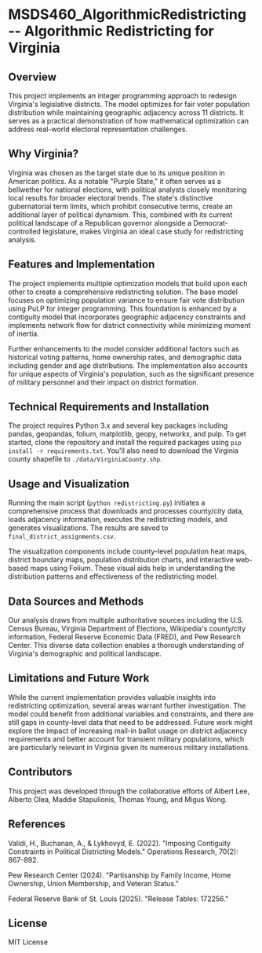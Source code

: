# MSDS460_AlgorithmicRedistricting -- Algorithmic Redistricting for Virginia

## Overview

This project implements an integer programming approach to redesign Virginia's legislative districts. The model optimizes for fair voter population distribution while maintaining geographic adjacency across 11 districts. It serves as a practical demonstration of how mathematical optimization can address real-world electoral representation challenges.

## Why Virginia?

Virginia was chosen as the target state due to its unique position in American politics. As a notable "Purple State," it often serves as a bellwether for national elections, with political analysts closely monitoring local results for broader electoral trends. The state's distinctive gubernatorial term limits, which prohibit consecutive terms, create an additional layer of political dynamism. This, combined with its current political landscape of a Republican governor alongside a Democrat-controlled legislature, makes Virginia an ideal case study for redistricting analysis.

## Features and Implementation

The project implements multiple optimization models that build upon each other to create a comprehensive redistricting solution. The base model focuses on optimizing population variance to ensure fair vote distribution using PuLP for integer programming. This foundation is enhanced by a contiguity model that incorporates geographic adjacency constraints and implements network flow for district connectivity while minimizing moment of inertia.

Further enhancements to the model consider additional factors such as historical voting patterns, home ownership rates, and demographic data including gender and age distributions. The implementation also accounts for unique aspects of Virginia's population, such as the significant presence of military personnel and their impact on district formation.

## Technical Requirements and Installation

The project requires Python 3.x and several key packages including pandas, geopandas, folium, matplotlib, geopy, networkx, and pulp. To get started, clone the repository and install the required packages using `pip install -r requirements.txt`. You'll also need to download the Virginia county shapefile to `./data/VirginiaCounty.shp`.

## Usage and Visualization

Running the main script (`python redistricting.py`) initiates a comprehensive process that downloads and processes county/city data, loads adjacency information, executes the redistricting models, and generates visualizations. The results are saved to `final_district_assignments.csv`.

The visualization components include county-level population heat maps, district boundary maps, population distribution charts, and interactive web-based maps using Folium. These visual aids help in understanding the distribution patterns and effectiveness of the redistricting model.

## Data Sources and Methods

Our analysis draws from multiple authoritative sources including the U.S. Census Bureau, Virginia Department of Elections, Wikipedia's county/city information, Federal Reserve Economic Data (FRED), and Pew Research Center. This diverse data collection enables a thorough understanding of Virginia's demographic and political landscape.

## Limitations and Future Work

While the current implementation provides valuable insights into redistricting optimization, several areas warrant further investigation. The model could benefit from additional variables and constraints, and there are still gaps in county-level data that need to be addressed. Future work might explore the impact of increasing mail-in ballot usage on district adjacency requirements and better account for transient military populations, which are particularly relevant in Virginia given its numerous military installations.

## Contributors

This project was developed through the collaborative efforts of Albert Lee, Alberto Olea, Maddie Stapulionis, Thomas Young, and Migus Wong.

## References

Validi, H., Buchanan, A., & Lykhovyd, E. (2022). "Imposing Contiguity Constraints in Political Districting Models." Operations Research, 70(2): 867-892.

Pew Research Center (2024). "Partisanship by Family Income, Home Ownership, Union Membership, and Veteran Status."

Federal Reserve Bank of St. Louis (2025). "Release Tables: 172256."

## License

MIT License

